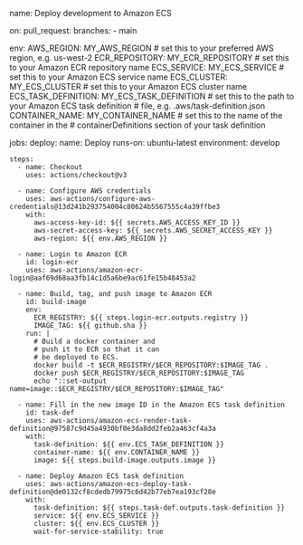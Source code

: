 name: Deploy development to Amazon ECS

on:
  pull_request:
    branches:
      - main

env:
  AWS_REGION: MY_AWS_REGION                   # set this to your preferred AWS region, e.g. us-west-2
  ECR_REPOSITORY: MY_ECR_REPOSITORY           # set this to your Amazon ECR repository name
  ECS_SERVICE: MY_ECS_SERVICE                 # set this to your Amazon ECS service name
  ECS_CLUSTER: MY_ECS_CLUSTER                 # set this to your Amazon ECS cluster name
  ECS_TASK_DEFINITION: MY_ECS_TASK_DEFINITION # set this to the path to your Amazon ECS task definition
                                               # file, e.g. .aws/task-definition.json
  CONTAINER_NAME: MY_CONTAINER_NAME           # set this to the name of the container in the
                                               # containerDefinitions section of your task definition

jobs:
  deploy:
    name: Deploy
    runs-on: ubuntu-latest
    environment: develop

    steps:
      - name: Checkout
        uses: actions/checkout@v3

      - name: Configure AWS credentials
        uses: aws-actions/configure-aws-credentials@13d241b293754004c80624b5567555c4a39ffbe3
        with:
          aws-access-key-id: ${{ secrets.AWS_ACCESS_KEY_ID }}
          aws-secret-access-key: ${{ secrets.AWS_SECRET_ACCESS_KEY }}
          aws-region: ${{ env.AWS_REGION }}

      - name: Login to Amazon ECR
        id: login-ecr
        uses: aws-actions/amazon-ecr-login@aaf69d68aa3fb14c1d5a6be9ac61fe15b48453a2

      - name: Build, tag, and push image to Amazon ECR
        id: build-image
        env:
          ECR_REGISTRY: ${{ steps.login-ecr.outputs.registry }}
          IMAGE_TAG: ${{ github.sha }}
        run: |
          # Build a docker container and
          # push it to ECR so that it can
          # be deployed to ECS.
          docker build -t $ECR_REGISTRY/$ECR_REPOSITORY:$IMAGE_TAG .
          docker push $ECR_REGISTRY/$ECR_REPOSITORY:$IMAGE_TAG
          echo "::set-output name=image::$ECR_REGISTRY/$ECR_REPOSITORY:$IMAGE_TAG"

      - name: Fill in the new image ID in the Amazon ECS task definition
        id: task-def
        uses: aws-actions/amazon-ecs-render-task-definition@97587c9d45a4930bf0e3da8dd2feb2a463cf4a3a
        with:
          task-definition: ${{ env.ECS_TASK_DEFINITION }}
          container-name: ${{ env.CONTAINER_NAME }}
          image: ${{ steps.build-image.outputs.image }}

      - name: Deploy Amazon ECS task definition
        uses: aws-actions/amazon-ecs-deploy-task-definition@de0132cf8cdedb79975c6d42b77eb7ea193cf28e
        with:
          task-definition: ${{ steps.task-def.outputs.task-definition }}
          service: ${{ env.ECS_SERVICE }}
          cluster: ${{ env.ECS_CLUSTER }}
          wait-for-service-stability: true
